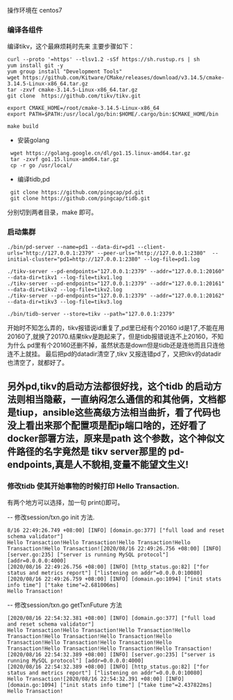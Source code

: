 
操作环境在 centos7 

### 编译各组件
编译tikv，这个最麻烦耗时先来
主要步骤如下：
 ```
curl --proto '=https' --tlsv1.2 -sSf https://sh.rustup.rs | sh 
yum install git -y
yum group install "Development Tools"
wget https://github.com/Kitware/CMake/releases/download/v3.14.5/cmake-3.14.5-Linux-x86_64.tar.gz
tar -zxvf cmake-3.14.5-Linux-x86_64.tar.gz 
git clone  https://github.com/tikv/tikv.git

export CMAKE_HOME=/root/cmake-3.14.5-Linux-x86_64
export PATH=$PATH:/usr/local/go/bin:$HOME/.cargo/bin:$CMAKE_HOME/bin

make build
```

- 安装golang
```
 wget https://golang.google.cn/dl/go1.15.linux-amd64.tar.gz
 tar -zxvf go1.15.linux-amd64.tar.gz
 cp -r go /usr/local/
 ```
- 编译tidb,pd
```
 git clone https://github.com/pingcap/pd.git
 git clone https://github.com/pingcap/tidb.git
```
 分别切到两者目录，make 即可。

### 启动集群
```
./bin/pd-server --name=pd1 --data-dir=pd1 --client-urls="http://127.0.0.1:2379" --peer-urls="http://127.0.0.1:2380"  --initial-cluster="pd1=http://127.0.0.1:2380" --log-file=pd1.log
```
```
./tikv-server --pd-endpoints="127.0.0.1:2379" --addr="127.0.0.1:20160" --data-dir=tikv1 --log-file=tikv1.log
./tikv-server --pd-endpoints="127.0.0.1:2379" --addr="127.0.0.1:20161" --data-dir=tikv2 --log-file=tikv2.log
./tikv-server --pd-endpoints="127.0.0.1:2379" --addr="127.0.0.1:20162" --data-dir=tikv3 --log-file=tikv3.log
```
```
./bin/tidb-server --store=tikv --path="127.0.0.1:2379"
```
开始时不知怎么弄的，tikv报错说id重复了,pd里已经有个20160 id是1了,不能在用20160了,就换了20170.结果tikv是跑起来了，但是tidb报错说连不上20160，不知为什么
pd里有个20160还删不掉，虽然状态是down但是tidb还是连他而且只连他连不上就挂。
最后把pd的datadir清空了,tikv 又报连错pd了，又把tikv的datadir也清空了，就都好了。

## 另外pd,tikv的启动方法都很好找，这个tidb 的启动方法则相当隐蔽，一直纳闷怎么通信的和其他俩，文档都是tiup，ansible这些高级方法相当曲折，看了代码也没上看出来那个配置项是配ip端口啥的，还好看了docker部署方法，原来是path 这个参数，这个神似文件路径的名字竟然是 tikv server那里的 pd-endpoints,真是人不貌相,变量不能望文生义!

### 修改tidb 使其开始事物的时候打印 Hello Transaction.
有两个地方可以选择，加一句 print()即可。

-- 修改session/txn.go init 方法.

```
8/16 22:49:26.749 +08:00] [INFO] [domain.go:377] ["full load and reset schema validator"]
Hello Transaction!Hello Transaction!Hello Transaction!Hello Transaction!Hello Transaction![2020/08/16 22:49:26.756 +08:00] [INFO] [server.go:235] ["server is running MySQL protocol"] [addr=0.0.0.0:4000]
[2020/08/16 22:49:26.756 +08:00] [INFO] [http_status.go:82] ["for status and metrics report"] ["listening on addr"=0.0.0.0:10080]
[2020/08/16 22:49:26.759 +08:00] [INFO] [domain.go:1094] ["init stats info time"] ["take time"=2.681006ms]
Hello Transaction!
```



-- 修改session/txn.go getTxnFuture 方法

```
[2020/08/16 22:54:32.381 +08:00] [INFO] [domain.go:377] ["full load and reset schema validator"]
Hello Transaction!Hello Transaction!Hello Transaction!Hello Transaction!Hello Transaction!Hello Transaction!Hello Transaction!Hello Transaction!Hello Transaction!Hello Transaction!Hello Transaction!Hello Transaction!Hello Transaction![2020/08/16 22:54:32.389 +08:00] [INFO] [server.go:235] ["server is running MySQL protocol"] [addr=0.0.0.0:4000]
[2020/08/16 22:54:32.389 +08:00] [INFO] [http_status.go:82] ["for status and metrics report"] ["listening on addr"=0.0.0.0:10080]
Hello Transaction![2020/08/16 22:54:32.391 +08:00] [INFO] [domain.go:1094] ["init stats info time"] ["take time"=2.437822ms]
Hello Transaction!
```
